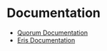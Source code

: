 #  Documentation

* [Quorum Documentation](http://52.42.226.135/html/index.html)
* [Eris Documentation](http://52.42.226.135/html/eris.html)




